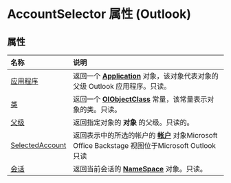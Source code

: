 
# AccountSelector 属性 (Outlook)

## 属性



|**名称**|**说明**|
|:-----|:-----|
|[应用程序](89eb1b0d-1e3c-103a-854d-250a0f141301.md)|返回一个  **[Application](797003e7-ecd1-eccb-eaaf-32d6ddde8348.md)** 对象，该对象代表对象的父级 Outlook 应用程序。只读。|
|[类](df7fe41b-70a2-2098-e885-7aaa743dc5fe.md)|返回一个  **[OlObjectClass](33d724b3-df3c-2a7f-a80f-93b66d96f588.md)** 常量，该常量表示对象的类。只读。|
|[父级](63d9082c-04c2-e006-fa4f-fa6eb1417cee.md)|返回指定对象的 **对象** 的父级。只读的。|
|[SelectedAccount](ecb0990b-16d6-51fb-bfc9-038b8dcca383.md)|返回表示中的所选的帐户的 **[帐户](f624438c-4e45-2822-18b6-bfe8074a33c0.md)** 对象Microsoft Office Backstage 视图位于Microsoft Outlook只读|
|[会话](aca5ce47-5597-8bb3-588b-0c58d704b158.md)|返回当前会话的  **[NameSpace](f0dcaa19-07f5-5d42-a3bf-2e42b7885644.md)** 对象。只读。|
